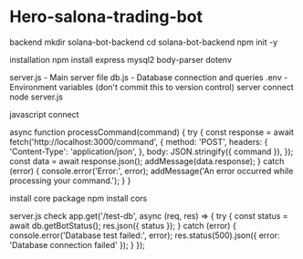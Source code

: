 # Hero-salona-trading-bot
backend 
mkdir solana-bot-backend
cd solana-bot-backend
npm init -y


installation
npm install express mysql2 body-parser dotenv


server.js - Main server file
db.js - Database connection and queries
.env - Environment variables (don't commit this to version control)
server connect
node server.js

javascript connect

async function processCommand(command) {
    try {
        const response = await fetch('http://localhost:3000/command', {
            method: 'POST',
            headers: {
                'Content-Type': 'application/json',
            },
            body: JSON.stringify({ command }),
        });
        const data = await response.json();
        addMessage(data.response);
    } catch (error) {
        console.error('Error:', error);
        addMessage('An error occurred while processing your command.');
    }
}

install core package
npm install cors

server.js check
app.get('/test-db', async (req, res) => {
    try {
        const status = await db.getBotStatus();
        res.json({ status });
    } catch (error) {
        console.error('Database test failed:', error);
        res.status(500).json({ error: 'Database connection failed' });
    }
});
